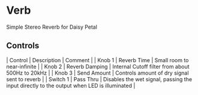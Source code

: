 # Verb

Simple Stereo Reverb for Daisy Petal

## Controls

| Control | Description | Comment |
| Knob 1 | Reverb Time | Small room to near-infinite |
| Knob 2 | Reverb Damping | Internal Cutoff filter from about 500Hz to 20kHz |
| Knob 3 | Send Amount | Controls amount of dry signal sent to reverb |
| Switch 1 | Pass Thru | Disables the wet signal, passing the input directly to the output when LED is illuminated |
